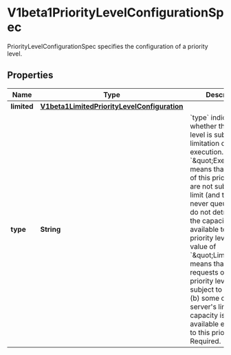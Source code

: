 

# V1beta1PriorityLevelConfigurationSpec

PriorityLevelConfigurationSpec specifies the configuration of a priority level.

## Properties

| Name | Type | Description | Notes |
|------------ | ------------- | ------------- | -------------|
|**limited** | [**V1beta1LimitedPriorityLevelConfiguration**](V1beta1LimitedPriorityLevelConfiguration.md) |  |  [optional] |
|**type** | **String** | &#x60;type&#x60; indicates whether this priority level is subject to limitation on request execution.  A value of &#x60;\&quot;Exempt\&quot;&#x60; means that requests of this priority level are not subject to a limit (and thus are never queued) and do not detract from the capacity made available to other priority levels.  A value of &#x60;\&quot;Limited\&quot;&#x60; means that (a) requests of this priority level _are_ subject to limits and (b) some of the server&#39;s limited capacity is made available exclusively to this priority level. Required. |  |



